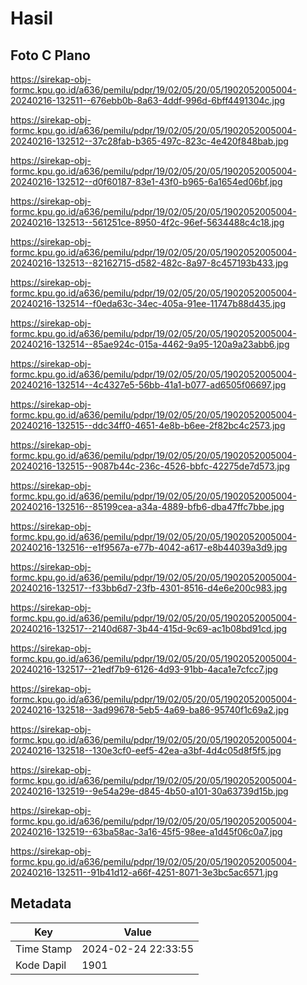 # Hasil

## Foto C Plano

https://sirekap-obj-formc.kpu.go.id/a636/pemilu/pdpr/19/02/05/20/05/1902052005004-20240216-132511--676ebb0b-8a63-4ddf-996d-6bff4491304c.jpg

https://sirekap-obj-formc.kpu.go.id/a636/pemilu/pdpr/19/02/05/20/05/1902052005004-20240216-132512--37c28fab-b365-497c-823c-4e420f848bab.jpg

https://sirekap-obj-formc.kpu.go.id/a636/pemilu/pdpr/19/02/05/20/05/1902052005004-20240216-132512--d0f60187-83e1-43f0-b965-6a1654ed06bf.jpg

https://sirekap-obj-formc.kpu.go.id/a636/pemilu/pdpr/19/02/05/20/05/1902052005004-20240216-132513--561251ce-8950-4f2c-96ef-5634488c4c18.jpg

https://sirekap-obj-formc.kpu.go.id/a636/pemilu/pdpr/19/02/05/20/05/1902052005004-20240216-132513--82162715-d582-482c-8a97-8c457193b433.jpg

https://sirekap-obj-formc.kpu.go.id/a636/pemilu/pdpr/19/02/05/20/05/1902052005004-20240216-132514--f0eda63c-34ec-405a-91ee-11747b88d435.jpg

https://sirekap-obj-formc.kpu.go.id/a636/pemilu/pdpr/19/02/05/20/05/1902052005004-20240216-132514--85ae924c-015a-4462-9a95-120a9a23abb6.jpg

https://sirekap-obj-formc.kpu.go.id/a636/pemilu/pdpr/19/02/05/20/05/1902052005004-20240216-132514--4c4327e5-56bb-41a1-b077-ad6505f06697.jpg

https://sirekap-obj-formc.kpu.go.id/a636/pemilu/pdpr/19/02/05/20/05/1902052005004-20240216-132515--ddc34ff0-4651-4e8b-b6ee-2f82bc4c2573.jpg

https://sirekap-obj-formc.kpu.go.id/a636/pemilu/pdpr/19/02/05/20/05/1902052005004-20240216-132515--9087b44c-236c-4526-bbfc-42275de7d573.jpg

https://sirekap-obj-formc.kpu.go.id/a636/pemilu/pdpr/19/02/05/20/05/1902052005004-20240216-132516--85199cea-a34a-4889-bfb6-dba47ffc7bbe.jpg

https://sirekap-obj-formc.kpu.go.id/a636/pemilu/pdpr/19/02/05/20/05/1902052005004-20240216-132516--e1f9567a-e77b-4042-a617-e8b44039a3d9.jpg

https://sirekap-obj-formc.kpu.go.id/a636/pemilu/pdpr/19/02/05/20/05/1902052005004-20240216-132517--f33bb6d7-23fb-4301-8516-d4e6e200c983.jpg

https://sirekap-obj-formc.kpu.go.id/a636/pemilu/pdpr/19/02/05/20/05/1902052005004-20240216-132517--2140d687-3b44-415d-9c69-ac1b08bd91cd.jpg

https://sirekap-obj-formc.kpu.go.id/a636/pemilu/pdpr/19/02/05/20/05/1902052005004-20240216-132517--21edf7b9-6126-4d93-91bb-4aca1e7cfcc7.jpg

https://sirekap-obj-formc.kpu.go.id/a636/pemilu/pdpr/19/02/05/20/05/1902052005004-20240216-132518--3ad99678-5eb5-4a69-ba86-95740f1c69a2.jpg

https://sirekap-obj-formc.kpu.go.id/a636/pemilu/pdpr/19/02/05/20/05/1902052005004-20240216-132518--130e3cf0-eef5-42ea-a3bf-4d4c05d8f5f5.jpg

https://sirekap-obj-formc.kpu.go.id/a636/pemilu/pdpr/19/02/05/20/05/1902052005004-20240216-132519--9e54a29e-d845-4b50-a101-30a63739d15b.jpg

https://sirekap-obj-formc.kpu.go.id/a636/pemilu/pdpr/19/02/05/20/05/1902052005004-20240216-132519--63ba58ac-3a16-45f5-98ee-a1d45f06c0a7.jpg

https://sirekap-obj-formc.kpu.go.id/a636/pemilu/pdpr/19/02/05/20/05/1902052005004-20240216-132511--91b41d12-a66f-4251-8071-3e3bc5ac6571.jpg


## Metadata

| Key        | Value               |
| ---------- | ------------------- |
| Time Stamp | 2024-02-24 22:33:55 |
| Kode Dapil | 1901                |



